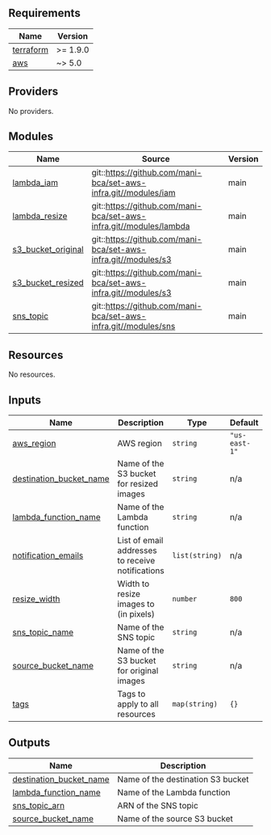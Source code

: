 <!-- BEGIN_TF_DOCS -->
## Requirements

| Name | Version |
|------|---------|
| <a name="requirement_terraform"></a> [terraform](#requirement\_terraform) | >= 1.9.0 |
| <a name="requirement_aws"></a> [aws](#requirement\_aws) | ~> 5.0 |

## Providers

No providers.

## Modules

| Name | Source | Version |
|------|--------|---------|
| <a name="module_lambda_iam"></a> [lambda\_iam](#module\_lambda\_iam) | git::https://github.com/mani-bca/set-aws-infra.git//modules/iam | main |
| <a name="module_lambda_resize"></a> [lambda\_resize](#module\_lambda\_resize) | git::https://github.com/mani-bca/set-aws-infra.git//modules/lambda | main |
| <a name="module_s3_bucket_original"></a> [s3\_bucket\_original](#module\_s3\_bucket\_original) | git::https://github.com/mani-bca/set-aws-infra.git//modules/s3 | main |
| <a name="module_s3_bucket_resized"></a> [s3\_bucket\_resized](#module\_s3\_bucket\_resized) | git::https://github.com/mani-bca/set-aws-infra.git//modules/s3 | main |
| <a name="module_sns_topic"></a> [sns\_topic](#module\_sns\_topic) | git::https://github.com/mani-bca/set-aws-infra.git//modules/sns | main |

## Resources

No resources.

## Inputs

| Name | Description | Type | Default | Required |
|------|-------------|------|---------|:--------:|
| <a name="input_aws_region"></a> [aws\_region](#input\_aws\_region) | AWS region | `string` | `"us-east-1"` | no |
| <a name="input_destination_bucket_name"></a> [destination\_bucket\_name](#input\_destination\_bucket\_name) | Name of the S3 bucket for resized images | `string` | n/a | yes |
| <a name="input_lambda_function_name"></a> [lambda\_function\_name](#input\_lambda\_function\_name) | Name of the Lambda function | `string` | n/a | yes |
| <a name="input_notification_emails"></a> [notification\_emails](#input\_notification\_emails) | List of email addresses to receive notifications | `list(string)` | n/a | yes |
| <a name="input_resize_width"></a> [resize\_width](#input\_resize\_width) | Width to resize images to (in pixels) | `number` | `800` | no |
| <a name="input_sns_topic_name"></a> [sns\_topic\_name](#input\_sns\_topic\_name) | Name of the SNS topic | `string` | n/a | yes |
| <a name="input_source_bucket_name"></a> [source\_bucket\_name](#input\_source\_bucket\_name) | Name of the S3 bucket for original images | `string` | n/a | yes |
| <a name="input_tags"></a> [tags](#input\_tags) | Tags to apply to all resources | `map(string)` | `{}` | no |

## Outputs

| Name | Description |
|------|-------------|
| <a name="output_destination_bucket_name"></a> [destination\_bucket\_name](#output\_destination\_bucket\_name) | Name of the destination S3 bucket |
| <a name="output_lambda_function_name"></a> [lambda\_function\_name](#output\_lambda\_function\_name) | Name of the Lambda function |
| <a name="output_sns_topic_arn"></a> [sns\_topic\_arn](#output\_sns\_topic\_arn) | ARN of the SNS topic |
| <a name="output_source_bucket_name"></a> [source\_bucket\_name](#output\_source\_bucket\_name) | Name of the source S3 bucket |
<!-- END_TF_DOCS -->